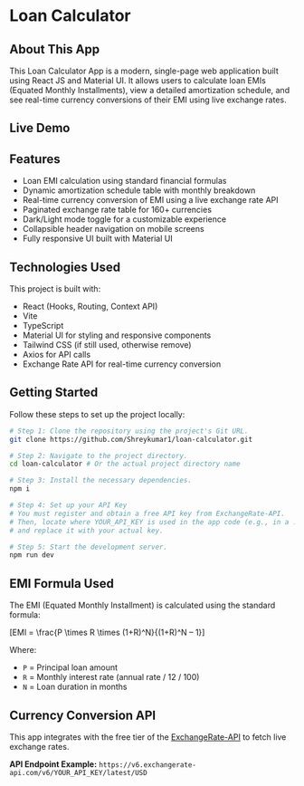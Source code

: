# Loan Calculator

## About This App

This Loan Calculator App is a modern, single-page web application built using React JS and Material UI. It allows users to calculate loan EMIs (Equated Monthly Installments), view a detailed amortization schedule, and see real-time currency conversions of their EMI using live exchange rates.

## Live Demo



## Features

- Loan EMI calculation using standard financial formulas
- Dynamic amortization schedule table with monthly breakdown
- Real-time currency conversion of EMI using a live exchange rate API
- Paginated exchange rate table for 160+ currencies
- Dark/Light mode toggle for a customizable experience
- Collapsible header navigation on mobile screens
- Fully responsive UI built with Material UI

## Technologies Used

This project is built with:

- React (Hooks, Routing, Context API)
- Vite
- TypeScript
- Material UI for styling and responsive components
- Tailwind CSS (if still used, otherwise remove)
- Axios for API calls
- Exchange Rate API for real-time currency conversion

## Getting Started

Follow these steps to set up the project locally:

```sh
# Step 1: Clone the repository using the project's Git URL.
git clone https://github.com/Shreykumar1/loan-calculator.git

# Step 2: Navigate to the project directory.
cd loan-calculator # Or the actual project directory name

# Step 3: Install the necessary dependencies.
npm i

# Step 4: Set up your API Key
# You must register and obtain a free API key from ExchangeRate-API.
# Then, locate where YOUR_API_KEY is used in the app code (e.g., in a .env file or directly in a service file)
# and replace it with your actual key.

# Step 5: Start the development server.
npm run dev
```

## EMI Formula Used

The EMI (Equated Monthly Installment) is calculated using the standard formula:

\[EMI = \frac{P \times R \times (1+R)^N}{(1+R)^N – 1}\]

Where:

-   `P` = Principal loan amount
-   `R` = Monthly interest rate (annual rate / 12 / 100)
-   `N` = Loan duration in months

## Currency Conversion API

This app integrates with the free tier of the [ExchangeRate-API](https://www.exchangerate-api.com/) to fetch live exchange rates.

**API Endpoint Example:**
`https://v6.exchangerate-api.com/v6/YOUR_API_KEY/latest/USD`